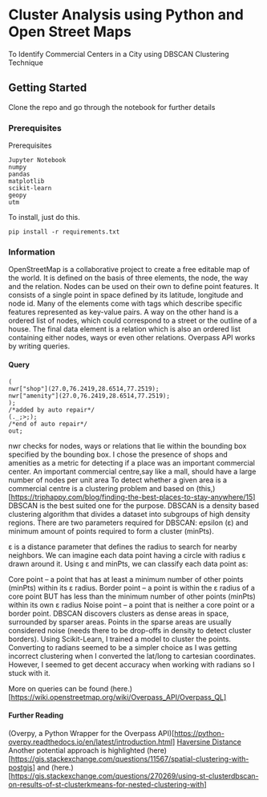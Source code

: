 # Cluster Analysis using Python and Open Street Maps

To Identify Commercial Centers in a City using DBSCAN Clustering Technique

## Getting Started

Clone the repo and go through the notebook for further details

### Prerequisites

Prerequisites
```
Jupyter Notebook
numpy
pandas
matplotlib
scikit-learn
geopy
utm
```
To install, just do this.
```
pip install -r requirements.txt
```

### Information

OpenStreetMap is a collaborative project to create a free editable map of the world. It is defined on the basis of three elements, the node, the way and the relation.
Nodes can be used on their own to define point features. 
It consists of a single point in space defined by its latitude, longitude and node id.
Many of the elements come with tags which describe specific features represented as key-value pairs.
A way on the other hand is a ordered list of nodes, which could correspond to a street or the outline of a house.
The final data element is a relation which is also an ordered list containing either nodes, ways or even other relations.
Overpass API works by writing queries.
#### Query
```
(
nwr["shop"](27.0,76.2419,28.6514,77.2519);
nwr["amenity"](27.0,76.2419,28.6514,77.2519);
);
/*added by auto repair*/
(._;>;);
/*end of auto repair*/
out;
```
nwr checks for nodes, ways or relations that lie within the bounding box specified by the bounding box. I chose the presence of shops and amenities as a metric for detecting if a place was an important commercial center. An important commercial centre,say like a mall, should have a large number of nodes per unit area
To detect  whether a given area is a commercial centre is a clustering problem and based on (this,)[https://triphappy.com/blog/finding-the-best-places-to-stay-anywhere/15]
DBSCAN is the best suited one for the purpose.
DBSCAN is a density based clustering algorithm that divides a dataset into subgroups of high density regions. There are two parameters required for DBSCAN: epsilon (ε) and minimum amount of points required to form a cluster (minPts).

ε is a distance parameter that defines the radius to search for nearby neighbors. We can imagine each data point having a circle with radius ε drawn around it. Using ε and minPts, we can classify each data point as:

Core point – a point that has at least a minimum number of other points (minPts) within its ε radius.
Border point – a point is within the ε radius of a core point BUT has less than the minimum number of other points (minPts) within its own ε radius
Noise point – a point that is neither a core point or a border point.
DBSCAN discovers clusters as dense areas in space, surrounded by sparser areas. Points in the sparse areas are usually considered noise (needs there to be drop-offs in density to detect cluster borders).
Using Scikit-Learn, I trained a model to cluster the points. Converting to radians seemed to be a simpler choice as I was getting incorrect clustering when I converted the lat/long to cartesian coordinates. However, I seemed to get decent accuracy when working with radians so I stuck with it.

More on queries can be found (here.)[https://wiki.openstreetmap.org/wiki/Overpass_API/Overpass_QL]


#### Further Reading
(Overpy, a Python Wrapper for the Overpass API)[https://python-overpy.readthedocs.io/en/latest/introduction.html]
[Haversine Distance](https://community.esri.com/groups/coordinate-reference-systems/blog/2017/10/05/haversine-formula#targetText=For%20example%2C%20haversine(%CE%B8),longitude%20of%20the%20two%20points.)
Another potential approach is highlighted (here)[https://gis.stackexchange.com/questions/11567/spatial-clustering-with-postgis] and (here.)[https://gis.stackexchange.com/questions/270269/using-st-clusterdbscan-on-results-of-st-clusterkmeans-for-nested-clustering-with]